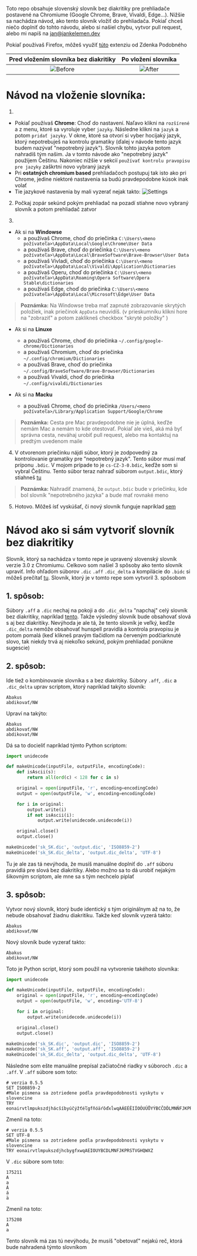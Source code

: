 Toto repo obsahuje slovenský slovník bez diakritiky pre prehliadače postavené na Chromiume (Google Chrome, Brave, Vivaldi, Edge...). Nižšie sa nachádza návod, ako tento slovník vložiť do prehliadača. Pokiaľ chceš niečo doplniť do tohto návodu, alebo si našiel chybu, vytvor pull request, alebo mi napíš na jan@jankelemen.dev

Pokiaľ používaš Firefox, môžeš využiť [túto](https://addons.mozilla.org/en-US/firefox/addon/sk-sk-ascii_spellchecking/) extenziu od Zdenka Podobného

Pred vložením slovníka bez diakritiky             |  Po vložení slovníka
:-------------------------:|:-------------------------:
![Before](https://github.com/jankelemen/sk-ascii-dictionary-for-chromium/blob/master/images/before.png)  |  ![After](https://github.com/jankelemen/sk-ascii-dictionary-for-chromium/blob/master/images/after.png)


# Návod na vloženie slovníka:

1. 
- Pokiaľ používaš **Chrome**: Choď do nastavení. Naľavo klikni na `rozšírené` a z menu, ktoré sa vyroluje vyber `jazyky`. Následne klikni na `jazyk` a potom `pridať jazyky`. V okne, ktoré sa otvorí si vyber hocijaký jazyk, ktorý nepotrebuješ na kontrolu gramatiky (ďalej v návode tento jazyk budem nazývať "nepotrebný jazyk"). Slovník tohto jazyka potom nahradíš tým našim. Ja v tomto návode ako "nepotrebný jazyk" použijem Češtinu. Nakoniec nižšie v sekcií `používať kontrolu pravopisu pre jazyky` zaškrtni novo vybraný jazyk
- Pri **ostatných chromium based** prehliadačoch postupuj tak isto ako pri Chrome, jedine niektoré nastavenia sa budú pravdepodobne kúsok inak volať
- Tie jazykové nastavenia by mali vyzerať nejak takto:
![Settings](https://github.com/jankelemen/sk-ascii-dictionary-for-chromium/blob/master/images/settings.png)

2. Počkaj zopár sekúnd pokým prehliadač na pozadí stiahne novo vybraný slovník a potom prehliadač zatvor

3. 
- Ak si na **Windowse**
  - a používaš Chrome, choď do priečinka `C:\Users\<meno požívateľa>\AppData\Local\Google\Chrome\User Data`
  - a používaš Brave, choď do priečinka `C:\Users\<meno požívateľa>\AppData\Local\BraveSoftware\Brave-Browser\User Data`
  - a používaš Vivladi, choď do priečinka `C:\Users\<meno požívateľa>\AppData\Local\Vivaldi\Application\Dictionaries`
  - a používaš Operu, choď do priečinka `C:\Users\<meno požívateľa>\AppData\Roaming\Opera Software\Opera Stable\dictionaries`
  - a používaš Edge, choď do priečinka `C:\Users\<meno požívateľa>\AppData\Local\Microsoft\Edge\User Data`
> **Poznámka:** Na Windowse treba mať zapnuté zobrazovanie skrytých položiek, inak priečinok `AppData` neuvidíš. (v  prieskumníku klikni hore na "zobraziť" a potom zaklikneš checkbox "skryté položky" )

- Ak si na **Linuxe**
	- a používaš Chrome, choď do priečinka `~/.config/google-chrome/Dictionaries`
	- a používaš Chromium, choď do priečinka `~/.config/chromium/Dictionaries`
	- a používaš Brave, choď do priečinka `~/.config/BraveSoftware/Brave-Browser/Dictionaries`
	- a používaš Vivaldi, choď do priečinka `~/.config/vivaldi/Dictionaries`

- Ak si na **Macku**
  - a používaš Chrome, choď do priečinka `/Users/<meno požívateľa>/Library/Application Support/Google/Chrome`
> **Poznámka:** Cesta pre Mac pravdepodobne nie je úplná, keďže nemám Mac a nemám to kde otestovať. Pokiaľ ale vieš, aká má byť správna cesta, neváhaj urobiť pull request, alebo ma kontaktuj na predtým uvedenom maile

4. V otvorenom priečinku nájdi súbor, ktorý je zodpovedný za kontrolovanie gramatiky pre "nepotrebný jazyk". Tento súbor musí mať príponu `.bdic`. V mojom prípade to je `cs-CZ-3-0.bdic`, keďže som si vybral Češtinu. Tento súbor teraz nahraď súborom `output.bdic`, ktorý stiahneš [tu](https://raw.githubusercontent.com/jankelemen/sk-ascii-dictionary-for-chromium/master/output.bdic)
> **Poznámka:** Nahradiť znamená, že `output.bdic` bude v priečinku, kde bol slovník "nepotrebného jazyka" a bude mať rovnaké meno

5. Hotovo. Môžeš ísť vyskúšať, či nový slovník funguje napríklad [sem](https://editpad.org)


# Návod ako si sám vytvoriť slovník bez diakritiky

Slovník, ktorý sa nachádza v tomto repe je upravený slovenský slovník verzie 3.0 z Chromiumu. Celkovo som našiel 3 spôsoby ako tento slovník upraviť. Info ohľadom súborov `.dic` `.aff` `.dic_delta` a kompilácie do `.bidc` si môžeš prečítať [tu](https://github.com/jankelemen/convert-dict-tool-from-chromium). Slovník, ktorý je v tomto repe som vytvoril 3. spôsobom

## 1. spôsob:
Súbory `.aff` a `.dic` nechaj na pokoji a do `.dic_delta` "napchaj" celý slovník bez diakritiky, napríklad [tento](https://github.com/sk-spell/hunspell-sk_ascii). Takže výsledný slovník bude obsahovať slová s aj bez diakritiky. Nevýhoda je ale tá, že tento slovník je veľký, keďže `.dic_delta` nemôže obsahovať hunspell pravidlá a kontrola pravopisu je potom pomalá (keď klikneš pravým tlačidlom na červeným podčiarknuté slovo, tak niekdy trvá aj niekoľko sekúnd, pokým prehliadač ponúkne sugescie)

## 2. spôsob:
Ide tiež o kombinovanie slovníka s a bez diakritiky. Súbory `.aff`, `.dic` a `.dic_delta` uprav scriptom, ktorý napríklad takýto slovník:
```
Abakus
abdikovať/NW
```
Upraví na takýto:
```
Abakus
abdikovať/NW
abdikovat/NW
```
Dá sa to docieliť napríklad týmto Python scriptom: 
```python
import unidecode

def makeUnicode(inputFile, outputFile, encodingCode):
    def isAscii(s):
        return all(ord(c) < 128 for c in s)

    original = open(inputFile, 'r', encoding=encodingCode)
    output = open(outputFile, 'w', encoding=encodingCode)

    for i in original:
        output.write(i)
        if not isAscii(i):
            output.write(unidecode.unidecode(i))

    original.close()
    output.close()

makeUnicode('sk_SK.dic', 'output.dic', 'ISO8859-2')
makeUnicode('sk_SK.dic_delta', 'output.dic_delta', 'UTF-8')
```
Tu je ale zas tá nevýhoda, že musíš manuálne doplniť do `.aff` súboru pravidlá pre slová bez diakritiky. Alebo možno sa to dá urobiť nejakým šikovným scriptom, ale mne sa s tým nechcelo piplať

## 3. spôsob:
Vytvor nový slovník, ktorý bude identický s tým originálnym až na to, že nebude obsahovať žiadnu diakritiku.
Takže keď slovník vyzerá takto:
```
Abakus
abdikovať/NW
```
Nový slovník bude vyzerať takto:
```
Abakus
abdikovat/NW
```
Toto je Python script, ktorý som použil na vytvorenie takéhoto slovníka:
```python
import unidecode

def makeUnicode(inputFile, outputFile, encodingCode):
    original = open(inputFile, 'r', encoding=encodingCode)
    output = open(outputFile, 'w', encoding='UTF-8')

    for i in original:
        output.write(unidecode.unidecode(i))

    original.close()
    output.close()

makeUnicode('sk_SK.dic', 'output.dic', 'ISO8859-2')
makeUnicode('sk_SK.aff', 'output.aff', 'ISO8859-2')
makeUnicode('sk_SK.dic_delta', 'output.dic_delta', 'UTF-8')
```
Následne som ešte manuálne prepísal začiatočné riadky v súboroch `.dic` a `.aff`.
V `.aff` súbore som toto:
```
# verzia 0.5.5
SET ISO8859-2
#Male pismena sa zotriedene podla pravdepodobnosti vyskytu v slovencine
TRY eonairvtlmpukszdjhácšíbyúčýžťéľgfňóäŕôďxĺwqAÁEÉĚIÍOÓUÚŮYÝBCČDĎLMNŇFJKPRŘSŠTŤVGHQWXZŽ
```
Zmenil na toto:
```
# verzia 0.5.5
SET UTF-8 
#Male pismena sa zotriedene podla pravdepodobnosti vyskytu v slovencine
TRY eonairvtlmpukszdjhcbygfxwqAEIOUYBCDLMNFJKPRSTVGHQWXZ
```
V `.dic` súbore som toto:
```
175211
A
a
Á
á
ä
```
Zmenil na toto:
```
175208
A
a
```
Tento slovník má zas tú nevýhodu, že musíš "obetovať" nejakú reč, ktorá bude nahradená týmto slovníkom
